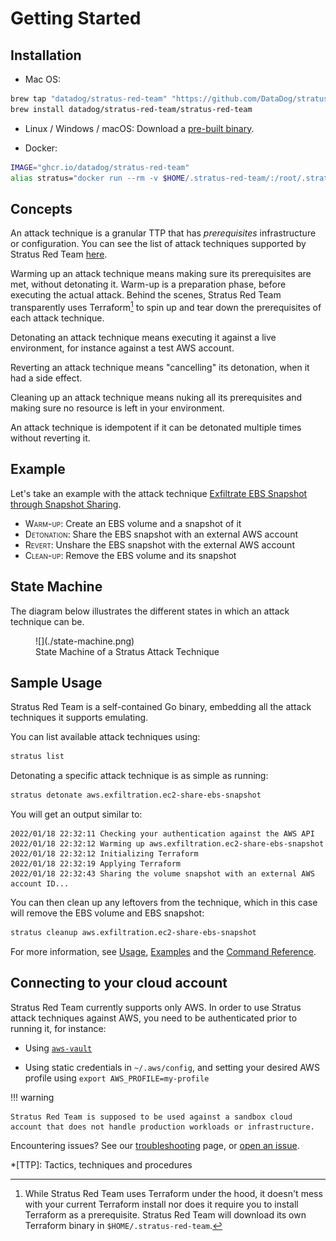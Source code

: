 # Getting Started

## Installation

- Mac OS:

```bash
brew tap "datadog/stratus-red-team" "https://github.com/DataDog/stratus-red-team"
brew install datadog/stratus-red-team/stratus-red-team
```

- Linux / Windows / macOS: Download a [pre-built binary](https://github.com/datadog/stratus-red-team/releases).

- Docker:

```bash
IMAGE="ghcr.io/datadog/stratus-red-team"
alias stratus="docker run --rm -v $HOME/.stratus-red-team/:/root/.stratus-red-team/ -e AWS_ACCESS_KEY_ID -e AWS_SECRET_ACCESS_KEY -e AWS_SESSION_TOKEN -e AWS_DEFAULT_REGION $IMAGE"
```

## Concepts

An <span class="concept">attack technique</span> is a granular TTP that has *prerequisites* infrastructure or configuration.
You can see the list of attack techniques supported by Stratus Red Team [here](../attack-techniques/list.md).

<span class="concept">Warming up</span> an attack technique means making sure its prerequisites are met, without detonating it. 
Warm-up is a preparation phase, before executing the actual attack. Behind the scenes, Stratus Red Team transparently uses Terraform[^1] to spin up and tear down the prerequisites of each attack technique.

<span class="concept">Detonating</span> an attack technique means executing it against a live environment, for instance against a test AWS account.

<span class="concept">Reverting</span> an attack technique means "cancelling" its detonation, when it had a side effect.

<span class="concept">Cleaning up</span> an attack technique means nuking all its prerequisites and making sure no resource is left in your environment.

An attack technique is <span class="concept">idempotent</span> if it can be detonated multiple times without reverting it.

## Example

Let's take an example with the attack technique [Exfiltrate EBS Snapshot through Snapshot Sharing](../../attack-techniques/AWS/aws.exfiltration.ec2-share-ebs-snapshot/).

- <span class="smallcaps">Warm-up</span>: Create an EBS volume and a snapshot of it
- <span class="smallcaps">Detonation</span>: Share the EBS snapshot with an external AWS account
- <span class="smallcaps">Revert</span>: Unshare the EBS snapshot with the external AWS account
- <span class="smallcaps">Clean-up</span>: Remove the EBS volume and its snapshot

## State Machine

The diagram below illustrates the different states in which an attack technique can be.

<figure markdown>
![](./state-machine.png)
<figcaption>State Machine of a Stratus Attack Technique</figcaption>
</figure>

## Sample Usage

Stratus Red Team is a self-contained Go binary, embedding all the attack techniques it supports emulating.

You can list available attack techniques using:

```bash
stratus list
```

Detonating a specific attack technique is as simple as running:

```bash
stratus detonate aws.exfiltration.ec2-share-ebs-snapshot
```

You will get an output similar to:

```
2022/01/18 22:32:11 Checking your authentication against the AWS API
2022/01/18 22:32:12 Warming up aws.exfiltration.ec2-share-ebs-snapshot
2022/01/18 22:32:12 Initializing Terraform
2022/01/18 22:32:19 Applying Terraform
2022/01/18 22:32:43 Sharing the volume snapshot with an external AWS account ID...
```

You can then clean up any leftovers from the technique, which in this case will remove the EBS volume and EBS snapshot:

```bash
stratus cleanup aws.exfiltration.ec2-share-ebs-snapshot
```

For more information, see [Usage](./usage.md), [Examples](./examples.md) and the [Command Reference](./commands).

## Connecting to your cloud account

Stratus Red Team currently supports only AWS. In order to use Stratus attack techniques against AWS, you need to be authenticated prior to running it, for instance:

- Using [`aws-vault`](https://github.com/99designs/aws-vault)

- Using static credentials in `~/.aws/config`, and setting your desired AWS profile using `export AWS_PROFILE=my-profile`

!!! warning

    Stratus Red Team is supposed to be used against a sandbox cloud account that does not handle production workloads or infrastructure.

Encountering issues? See our [troubleshooting](./troubleshooting.md) page, or [open an issue](https://github.com/DataDog/stratus-red-team/issues/new/choose).

*[TTP]: Tactics, techniques and procedures

[^1]: While Stratus Red Team uses Terraform under the hood, it doesn't mess with your current Terraform install nor does it require you to install Terraform as a prerequisite. Stratus Red Team will download its own Terraform binary in `$HOME/.stratus-red-team`.